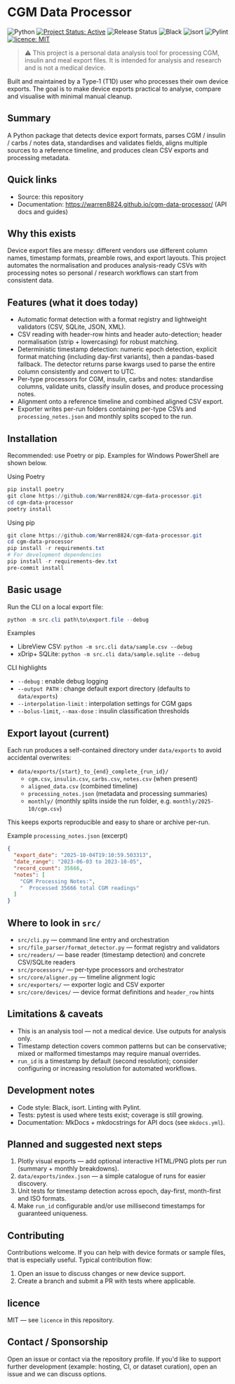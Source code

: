   # CGM Data Processor

  ![Python](https://img.shields.io/badge/python-3.10%2B-blue) [![Project Status: Active](https://www.repostatus.org/badges/latest/active.svg)](https://github.com/Warren8824/cgm-data-processor) ![Release Status](https://img.shields.io/badge/status-pre--release-orange) ![Black](https://img.shields.io/badge/code%20style-black-4B8BBE.svg) ![isort](https://img.shields.io/badge/imports-isort-4B8BBE.svg) ![Pylint](https://img.shields.io/badge/code%20quality-pylint-4B8BBE.svg) [![licence: MIT](https://img.shields.io/badge/licence-MIT-yellow.svg)](https://opensource.org/licenses/MIT)


  > ⚠️ This project is a personal data analysis tool for processing CGM, insulin and meal export files. It is intended for analysis and research and is not a medical device.

  Built and maintained by a Type‑1 (T1D) user who processes their own device exports. The goal is to make device exports practical to analyse, compare and visualise with minimal manual cleanup.

  Summary
  -------
  A Python package that detects device export formats, parses CGM / insulin / carbs / notes data, standardises and validates fields, aligns multiple sources to a reference timeline, and produces clean CSV exports and processing metadata.

  Quick links
  -----------
  - Source: this repository
  - Documentation: https://warren8824.github.io/cgm-data-processor/ (API docs and guides)

  Why this exists
  ---------------
  Device export files are messy: different vendors use different column names, timestamp formats, preamble rows, and export layouts. This project automates the normalisation and produces analysis-ready CSVs with processing notes so personal / research workflows can start from consistent data.

  Features (what it does today)
  ---------------------------
  - Automatic format detection with a format registry and lightweight validators (CSV, SQLite, JSON, XML).
  - CSV reading with header-row hints and header auto-detection; header normalisation (strip + lowercasing) for robust matching.
  - Deterministic timestamp detection: numeric epoch detection, explicit format matching (including day-first variants), then a pandas-based fallback. The detector returns parse kwargs used to parse the entire column consistently and convert to UTC.
  - Per-type processors for CGM, insulin, carbs and notes: standardise columns, validate units, classify insulin doses, and produce processing notes.
  - Alignment onto a reference timeline and combined aligned CSV export.
  - Exporter writes per-run folders containing per-type CSVs and `processing_notes.json` and monthly splits scoped to the run.

  Installation
  ------------
  Recommended: use Poetry or pip. Examples for Windows PowerShell are shown below.

  Using Poetry
  ```powershell
  pip install poetry
  git clone https://github.com/Warren8824/cgm-data-processor.git
  cd cgm-data-processor
  poetry install
  ```

  Using pip
  ```powershell
  git clone https://github.com/Warren8824/cgm-data-processor.git
  cd cgm-data-processor
  pip install -r requirements.txt
  # For development dependencies
  pip install -r requirements-dev.txt
  pre-commit install
  ```

  Basic usage
  -----------
  Run the CLI on a local export file:

  ```powershell
  python -m src.cli path\to\export.file --debug
  ```

  Examples
  - LibreView CSV: `python -m src.cli data/sample.csv --debug`
  - xDrip+ SQLite: `python -m src.cli data/sample.sqlite --debug`

  CLI highlights
  - `--debug` : enable debug logging
  - `--output PATH` : change default export directory (defaults to `data/exports`)
  - `--interpolation-limit` : interpolation settings for CGM gaps
  - `--bolus-limit`, `--max-dose` : insulin classification thresholds

  Export layout (current)
  ------------------------
  Each run produces a self-contained directory under `data/exports` to avoid accidental overwrites:

  - `data/exports/{start}_to_{end}_complete_{run_id}/`
    - `cgm.csv`, `insulin.csv`, `carbs.csv`, `notes.csv` (when present)
    - `aligned_data.csv` (combined timeline)
    - `processing_notes.json` (metadata and processing summaries)
    - `monthly/` (monthly splits inside the run folder, e.g. `monthly/2025-10/cgm.csv`)

  This keeps exports reproducible and easy to share or archive per-run.

  Example `processing_notes.json` (excerpt)
  ```json
  {
    "export_date": "2025-10-04T19:10:59.503313",
    "date_range": "2023-06-03 to 2023-10-05",
    "record_count": 35666,
    "notes": [
      "CGM Processing Notes:",
      "  Processed 35666 total CGM readings"
    ]
  }
  ```

  Where to look in `src/`
  ----------------------
  - `src/cli.py` — command line entry and orchestration
  - `src/file_parser/format_detector.py` — format registry and validators
  - `src/readers/` — base reader (timestamp detection) and concrete CSV/SQLite readers
  - `src/processors/` — per-type processors and orchestrator
  - `src/core/aligner.py` — timeline alignment logic
  - `src/exporters/` — exporter logic and CSV exporter
  - `src/core/devices/` — device format definitions and `header_row` hints

  Limitations & caveats
  ---------------------
  - This is an analysis tool — not a medical device. Use outputs for analysis only.
  - Timestamp detection covers common patterns but can be conservative; mixed or malformed timestamps may require manual overrides.
  - `run_id` is a timestamp by default (second resolution); consider configuring or increasing resolution for automated workflows.

  Development notes
  -----------------
  - Code style: Black, isort. Linting with Pylint.
  - Tests: pytest is used where tests exist; coverage is still growing.
  - Documentation: MkDocs + mkdocstrings for API docs (see `mkdocs.yml`).

  Planned and suggested next steps
  -------------------------------------------
  1. Plotly visual exports — add optional interactive HTML/PNG plots per run (summary + monthly breakdowns).
  2. `data/exports/index.json` — a simple catalogue of runs for easier discovery.
  3. Unit tests for timestamp detection across epoch, day-first, month-first and ISO formats.
  4. Make `run_id` configurable and/or use millisecond timestamps for guaranteed uniqueness.

  Contributing
  ------------
  Contributions welcome. If you can help with device formats or sample files, that is especially useful. Typical contribution flow:

  1. Open an issue to discuss changes or new device support.
  2. Create a branch and submit a PR with tests where applicable.

  licence
  -------
  MIT — see `licence` in this repository.

  Contact / Sponsorship
  ---------------------
  Open an issue or contact via the repository profile. If you'd like to support further development (example: hosting, CI, or dataset curation), open an issue and we can discuss options.